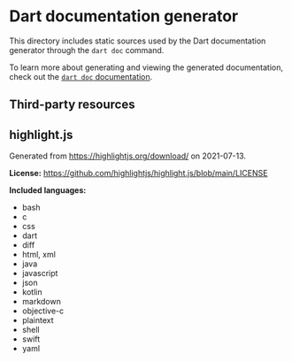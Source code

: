 # Dart documentation generator

This directory includes static sources used by the Dart documentation generator
through the `dart doc` command.

To learn more about generating and viewing the generated documentation,
check out the [`dart doc` documentation][].

[`dart doc` documentation]: https://dart.dev/tools/dart-doc

## Third-party resources

## highlight.js

Generated from https://highlightjs.org/download/ on 2021-07-13.

**License:** https://github.com/highlightjs/highlight.js/blob/main/LICENSE

**Included languages:**

- bash
- c
- css
- dart
- diff
- html, xml
- java
- javascript
- json
- kotlin
- markdown
- objective-c
- plaintext
- shell
- swift
- yaml
